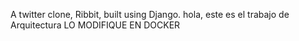 A twitter clone, Ribbit, built using Django.
hola, este es el trabajo de Arquitectura
LO MODIFIQUE EN DOCKER
